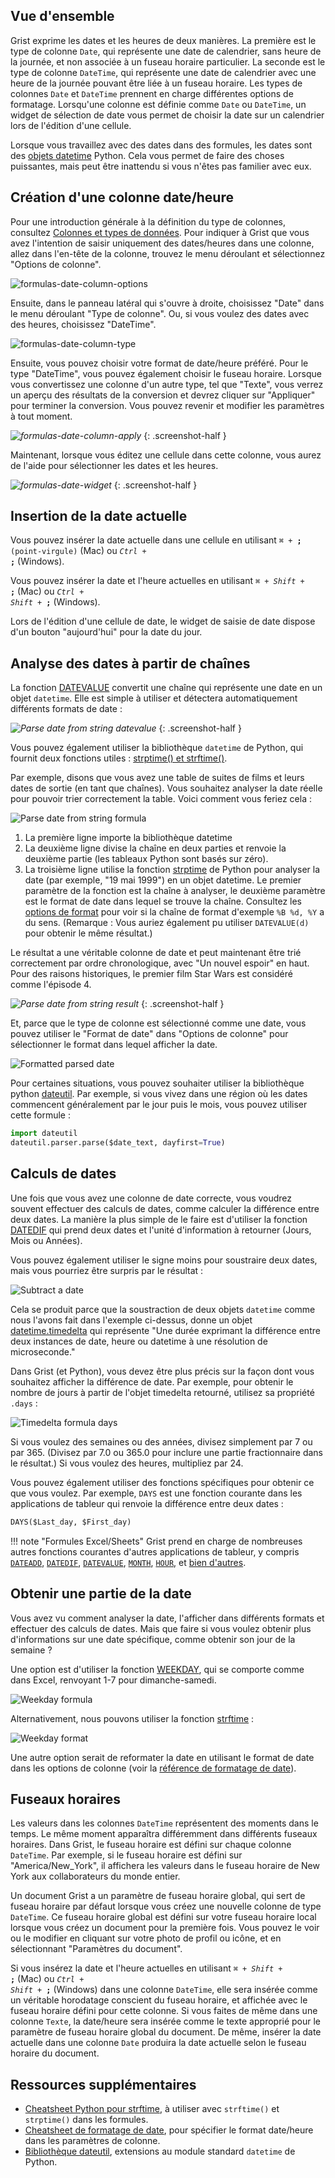 Vue d'ensemble
---------------

Grist exprime les dates et les heures de deux manières. La première est le type de colonne `Date`, qui représente une date de calendrier, sans heure de la journée, et non associée à un fuseau horaire particulier. La seconde est le type de colonne `DateTime`, qui représente une date de calendrier avec une heure de la journée pouvant être liée à un fuseau horaire.
Les types de colonnes `Date` et `DateTime` prennent en charge différentes options de formatage. Lorsqu'une colonne est définie comme `Date` ou `DateTime`, un widget de sélection de date vous permet de choisir la date sur un calendrier lors de l'édition d'une cellule.

Lorsque vous travaillez avec des dates dans des formules, les dates sont des [objets datetime](https://docs.python.org/3/library/datetime.html) Python. Cela vous permet de faire des choses puissantes, mais peut être inattendu si vous n'êtes pas familier avec eux.

## Création d'une colonne date/heure

Pour une introduction générale à la définition du type de colonnes, consultez [Colonnes et types de données](col-types.md).
Pour indiquer à Grist que vous avez l'intention de saisir uniquement des dates/heures dans une colonne, allez dans l'en-tête de la colonne, trouvez le menu déroulant et sélectionnez "Options de colonne".

![formulas-date-column-options](images/formulas/formulas-date-column-options.png)

Ensuite, dans le panneau latéral qui s'ouvre à droite, choisissez "Date" dans le menu déroulant "Type de colonne". Ou, si vous voulez des dates avec des heures, choisissez "DateTime".

![formulas-date-column-type](images/formulas/formulas-date-column-type.png)

Ensuite, vous pouvez choisir votre format de date/heure préféré. Pour le type "DateTime", vous pouvez également choisir le fuseau horaire. Lorsque vous convertissez une colonne d'un autre type, tel que "Texte", vous verrez un aperçu des résultats de la conversion et devrez cliquer sur "Appliquer" pour terminer la conversion. Vous pouvez revenir et modifier les paramètres à tout moment.

*![formulas-date-column-apply](images/formulas/formulas-date-column-apply.png)*
{: .screenshot-half }

Maintenant, lorsque vous éditez une cellule dans cette colonne, vous aurez de l'aide pour sélectionner les dates et les heures.

*![formulas-date-widget](images/formulas/formulas-date-widget.png)*
{: .screenshot-half }

## Insertion de la date actuelle

Vous pouvez insérer la date actuelle dans une cellule en utilisant
<code class="keys">*⌘* + **;** (point-virgule)</code> (Mac) ou <code class="keys">*Ctrl* + **;**</code> (Windows).

Vous pouvez insérer la date et l'heure actuelles en utilisant
<code class="keys">*⌘* + *Shift* + **;**</code> (Mac) ou <code class="keys">*Ctrl* + *Shift* + **;**</code> (Windows).

Lors de l'édition d'une cellule de date, le widget de saisie de date dispose d'un bouton "aujourd'hui" pour la date du jour.

## Analyse des dates à partir de chaînes

La fonction [DATEVALUE](functions.md#datevalue) convertit une chaîne qui représente une date en un objet `datetime`. Elle est simple à utiliser et détectera automatiquement différents formats de date :

*![Parse date from string datevalue](images/dates-parse-datevalue.png)*
{: .screenshot-half }

Vous pouvez également utiliser la bibliothèque `datetime` de Python, qui fournit deux fonctions utiles : [strptime() et strftime()](https://docs.python.org/3/library/datetime.html#strftime-strptime-behavior).

Par exemple, disons que vous avez une table de suites de films et leurs dates de sortie (en tant que chaînes). Vous souhaitez analyser la date réelle pour pouvoir trier correctement la table. Voici comment vous feriez cela :

![Parse date from string formula](images/dates-parse-string-formula.png)

1. La première ligne importe la bibliothèque datetime
2. La deuxième ligne divise la chaîne en deux parties et renvoie la deuxième partie (les tableaux Python sont basés sur zéro).
3. La troisième ligne utilise la fonction [strptime](https://docs.python.org/3/library/datetime.html#datetime.datetime.strptime) de Python pour analyser la date (par exemple, "19 mai 1999") en un objet datetime. Le premier paramètre de la fonction est la chaîne à analyser, le deuxième paramètre est le format de date dans lequel se trouve la chaîne. Consultez les [options de format](https://docs.python.org/3/library/datetime.html#strftime-strptime-behavior) pour voir si la chaîne de format d'exemple `%B %d, %Y` a du sens. (Remarque : Vous auriez également pu utiliser `DATEVALUE(d)` pour obtenir le même résultat.)

Le résultat a une véritable colonne de date et peut maintenant être trié correctement par ordre chronologique, avec "Un nouvel espoir" en haut. Pour des raisons historiques, le premier film Star Wars est considéré comme l'épisode 4.

*![Parse date from string result](images/dates-parse-string-sorted.png)*
{: .screenshot-half }

Et, parce que le type de colonne est sélectionné comme une date, vous pouvez utiliser le "Format de date" dans "Options de colonne" pour sélectionner le format dans lequel afficher la date.

![Formatted parsed date](images/dates-parse-string-formatted.png)

Pour certaines situations, vous pouvez souhaiter utiliser la bibliothèque python [dateutil](https://dateutil.readthedocs.io/en/latest/parser.html#dateutil.parser.parse). Par exemple, si vous vivez dans une région où les dates commencent généralement par le jour puis le mois, vous pouvez utiliser cette formule :

```py
import dateutil
dateutil.parser.parse($date_text, dayfirst=True)
```

## Calculs de dates

Une fois que vous avez une colonne de date correcte, vous voudrez souvent effectuer des calculs de dates, comme calculer la différence entre deux dates. La manière la plus simple de le faire est d'utiliser la fonction [DATEDIF](functions.md#datedif) qui prend deux dates et l'unité d'information à retourner (Jours, Mois ou Années).

Vous pouvez également utiliser le signe moins pour soustraire deux dates, mais vous pourriez être surpris par le résultat :

![Subtract a date](images/dates-subtract-formula.png)

Cela se produit parce que la soustraction de deux objets `datetime` comme nous l'avons fait dans l'exemple ci-dessus, donne un objet [datetime.timedelta](https://docs.python.org/3/library/datetime.html#datetime.timedelta) qui représente "Une durée exprimant la différence entre deux instances de date, heure ou datetime à une résolution de microseconde."

Dans Grist (et Python), vous devez être plus précis sur la façon dont vous souhaitez afficher la différence de date. Par exemple, pour obtenir le nombre de jours à partir de l'objet timedelta retourné, utilisez sa propriété `.days` :

![Timedelta formula days](images/dates-timedelta-formula.png)

Si vous voulez des semaines ou des années, divisez simplement par 7 ou par 365. (Divisez par 7.0 ou 365.0 pour inclure une partie fractionnaire dans le résultat.) Si vous voulez des heures, multipliez par 24.

Vous pouvez également utiliser des fonctions spécifiques pour obtenir ce que vous voulez. Par exemple, `DAYS` est une fonction courante dans les applications de tableur qui renvoie la différence entre deux dates :

```py
DAYS($Last_day, $First_day)
```

!!! note "Formules Excel/Sheets"
    Grist prend en charge de nombreuses autres fonctions courantes d'autres applications de tableur, y compris [`DATEADD`](functions.md#dateadd), [`DATEDIF`](functions.md#datedif), [`DATEVALUE`](functions.md#datevalue), [`MONTH`](functions.md#month), [`HOUR`](functions.md#hour), et [bien d'autres](functions.md#date).

## Obtenir une partie de la date

Vous avez vu comment analyser la date, l'afficher dans différents formats et effectuer des calculs de dates. Mais que faire si vous voulez obtenir plus d'informations sur une date spécifique, comme obtenir son jour de la semaine ?

Une option est d'utiliser la fonction [WEEKDAY](functions.md#weekday), qui se comporte comme dans Excel, renvoyant 1-7 pour dimanche-samedi.

![Weekday formula](images/dates-weekday-formula.png)

Alternativement, nous pouvons utiliser la fonction [strftime](https://docs.python.org/3/library/datetime.html#strftime-strptime-behavior) :

![Weekday format](images/dates-weekday-strftime.png)

Une autre option serait de reformater la date en utilisant le format de date dans les options de colonne (voir la [référence de formatage de date](https://momentjs.com/docs/#/displaying/format/)).

## Fuseaux horaires

Les valeurs dans les colonnes `DateTime` représentent des moments dans le temps. Le même moment apparaîtra différemment dans différents fuseaux horaires. Dans Grist, le fuseau horaire est défini sur chaque colonne `DateTime`. Par exemple, si le fuseau horaire est défini sur "America/New\_York", il affichera les valeurs dans le fuseau horaire de New York aux collaborateurs du monde entier.

Un document Grist a un paramètre de fuseau horaire global, qui sert de fuseau horaire par défaut lorsque vous créez une nouvelle colonne de type `DateTime`. Ce fuseau horaire global est défini sur votre fuseau horaire local lorsque vous créez un document pour la première fois. Vous pouvez le voir ou le modifier en cliquant sur votre photo de profil ou icône, et en sélectionnant "Paramètres du document".

Si vous insérez la date et l'heure actuelles en utilisant
<code class="keys">*⌘* + *Shift* + **;**</code> (Mac) ou <code class="keys">*Ctrl* + *Shift* + **;**</code> (Windows)
dans une colonne `DateTime`, elle sera insérée comme un véritable horodatage conscient du fuseau horaire, et affichée avec le fuseau horaire défini pour cette colonne.
Si vous faites de même dans une colonne `Texte`, la date/heure sera insérée comme le texte approprié pour le paramètre de fuseau horaire global du document. De même, insérer la date actuelle dans une colonne `Date` produira la date actuelle selon le fuseau horaire du document.

## Ressources supplémentaires

* [Cheatsheet Python pour strftime](http://strftime.org), à utiliser avec `strftime()` et `strptime()` dans les formules.
* [Cheatsheet de formatage de date](https://momentjs.com/docs/#/displaying/format/), pour spécifier le format date/heure dans les paramètres de colonne.
* [Bibliothèque dateutil](https://dateutil.readthedocs.io/en/latest/index.html), extensions au module standard `datetime` de Python.